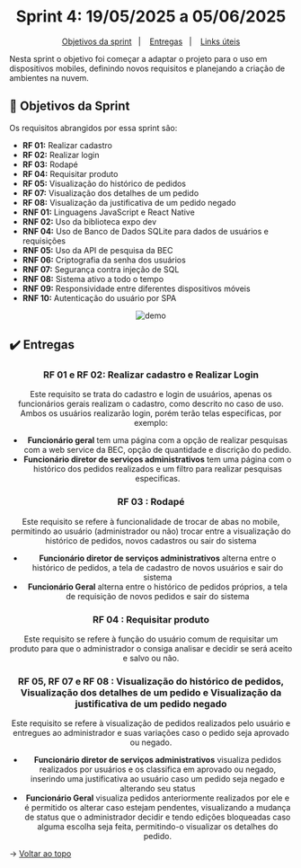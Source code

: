 <span id="topo">

<h1 align="center">Sprint 4: 19/05/2025 a 05/06/2025</h1>

<p align="center">
    <a href="#objetivos">Objetivos da sprint</a> &nbsp |&nbsp &nbsp
    <a href="#entregas">Entregas</a> &nbsp |&nbsp &nbsp
    <a href="#links">Links úteis</a>
</p>

Nesta sprint o objetivo foi começar a adaptar o projeto para o uso em dispositivos mobiles, definindo novos requisitos e planejando a criação de ambientes na nuvem.

<span id="objetivos">

## :dart: Objetivos da Sprint

Os requisitos abrangidos por essa sprint são:
- **RF 01:** Realizar cadastro
- **RF 02:** Realizar login 
- **RF 03:** Rodapé 
- **RF 04:** Requisitar produto
- **RF 05:** Visualização do histórico de pedidos
- **RF 07:** Visualização dos detalhes de um pedido
- **RF 08:** Visualização da justificativa de um pedido negado
- **RNF 01:** Linguagens JavaScript e React Native
- **RNF 02:** Uso da biblioteca expo dev
- **RNF 04:** Uso de Banco de Dados SQLite para dados de usuários e requisições
- **RNF 05:** Uso da API de pesquisa da BEC
- **RNF 06:** Criptografia da senha dos usuários
- **RNF 07:** Segurança contra injeção de SQL
- **RNF 08:** Sistema ativo a todo o tempo
- **RNF 09:** Responsividade entre diferentes dispositivos móveis
- **RNF 10:** Autenticação do usuário por SPA

<div align="center">

![demo](./demo.gif)
</div>

<span id="entregas">

## :heavy_check_mark: Entregas

<div align="center">

### RF 01 e RF 02: Realizar cadastro e Realizar Login

Este requisito se trata do cadastro e login de usuários, apenas os funcionários gerais realizam o cadastro, como descrito no caso de uso. Ambos os usuários realizarão login, porém terão telas especificas, por exemplo:

- **Funcionário geral** tem uma página com a opção de realizar pesquisas com a web service da BEC, opção de quantidade e discrição do pedido.
- **Funcionário diretor de serviços administrativos** tem uma página com o histórico dos pedidos realizados e um filtro para realizar pesquisas especificas.

### RF 03 : Rodapé

Este requisito se refere à funcionalidade de trocar de abas no mobile, permitindo ao usuário (administrador ou não) trocar entre a visualização do histórico de pedidos, novos cadastros ou sair do sistema

- **Funcionário diretor de serviços administrativos** alterna entre o histórico de pedidos, a tela de cadastro de novos usuários e sair do sistema
- **Funcionário Geral** alterna entre o histórico de pedidos próprios, a tela de requisição de novos pedidos e sair do sistema

### RF 04 : Requisitar produto

Este requisito se refere à função do usuário comum de requisitar um produto para que o administrador o consiga analisar e decidir se será aceito e salvo ou não.

### RF 05, RF 07 e RF 08 : Visualização do histórico de pedidos, Visualização dos detalhes de um pedido e Visualização da justificativa de um pedido negado

Este requisito se refere à visualização de pedidos realizados pelo usuário e entregues ao administrador e suas variações caso o pedido seja aprovado ou negado.

- **Funcionário diretor de serviços administrativos** visualiza pedidos realizados por usuários e os classifica em aprovado ou negado, inserindo uma justificativa ao usuário caso um pedido seja negado e alterando seu status
- **Funcionário Geral** visualiza pedidos anteriormente realizados por ele e é permitido os alterar caso estejam pendentes, visualizando a mudança de status que o administrador decidir e tendo edições bloqueadas caso alguma escolha seja feita, permitindo-o visualizar os detalhes do pedido.

</div>


→ [Voltar ao topo](#topo)
    
<span id="links">
